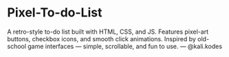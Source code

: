 # Pixel-To-do-List
A retro-style to-do list built with HTML, CSS, and JS. Features pixel-art buttons, checkbox icons, and smooth click animations. Inspired by old-school game interfaces — simple, scrollable, and fun to use.  — @kali.kodes
